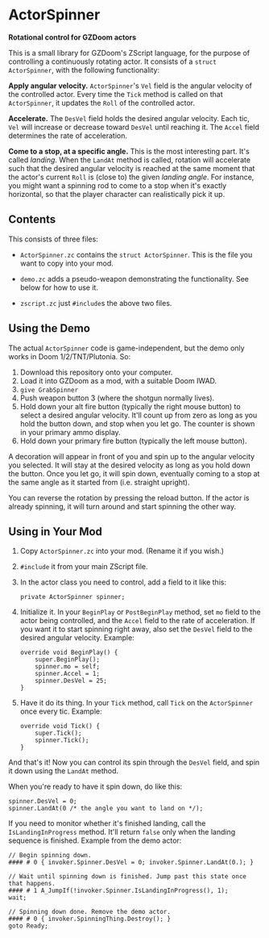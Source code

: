 # ActorSpinner
**Rotational control for GZDoom actors**

This is a small library for GZDoom's ZScript language, for the purpose of controlling a continuously rotating actor. It consists of a `struct ActorSpinner`, with the following functionality:

**Apply angular velocity.** `ActorSpinner`'s `Vel` field is the angular velocity of the controlled actor. Every time the `Tick` method is called on that `ActorSpinner`, it updates the `Roll` of the controlled actor.

**Accelerate.** The `DesVel` field holds the desired angular velocity. Each tic, `Vel` will increase or decrease toward `DesVel` until reaching it. The `Accel` field determines the rate of acceleration.

**Come to a stop, at a specific angle.** This is the most interesting part. It's called *landing*. When the `LandAt` method is called, rotation will accelerate such that the desired angular velocity is reached at the same moment that the actor's current `Roll` is (close to) the given *landing angle*. For instance, you might want a spinning rod to come to a stop when it's exactly horizontal, so that the player character can realistically pick it up.

## Contents

This consists of three files:

* `ActorSpinner.zc` contains the `struct ActorSpinner`. This is the file you want to copy into your mod.

* `demo.zc` adds a pseudo-weapon demonstrating the functionality. See below for how to use it.

* `zscript.zc` just `#include`s the above two files.

## Using the Demo

The actual `ActorSpinner` code is game-independent, but the demo only works in Doom 1/2/TNT/Plutonia. So:

1. Download this repository onto your computer.
2. Load it into GZDoom as a mod, with a suitable Doom IWAD.
3. `give GrabSpinner`
4. Push weapon button 3 (where the shotgun normally lives).
5. Hold down your alt fire button (typically the right mouse button) to select a desired angular velocity. It'll count up from zero as long as you hold the button down, and stop when you let go. The counter is shown in your primary ammo display.
6. Hold down your primary fire button (typically the left mouse button).

A decoration will appear in front of you and spin up to the angular velocity you selected. It will stay at the desired velocity as long as you hold down the button. Once you let go, it will spin down, eventually coming to a stop at the same angle as it started from (i.e. straight upright).

You can reverse the rotation by pressing the reload button. If the actor is already spinning, it will turn around and start spinning the other way.

## Using in Your Mod

1. Copy `ActorSpinner.zc` into your mod. (Rename it if you wish.)
2. `#include` it from your main ZScript file.
3. In the actor class you need to control, add a field to it like this:

	```
	private ActorSpinner spinner;
	```

4. Initialize it. In your `BeginPlay` or `PostBeginPlay` method, set `mo` field to the actor being controlled, and the `Accel` field to the rate of acceleration. If you want it to start spinning right away, also set the `DesVel` field to the desired angular velocity. Example:

	```
	override void BeginPlay() {
		super.BeginPlay();
		spinner.mo = self;
		spinner.Accel = 1;
		spinner.DesVel = 25;
	}
	```

5. Have it do its thing. In your `Tick` method, call `Tick` on the `ActorSpinner` once every tic. Example:

	```
	override void Tick() {
		super.Tick();
		spinner.Tick();
	}
	```

And that's it! Now you can control its spin through the `DesVel` field, and spin it down using the `LandAt` method.

When you're ready to have it spin down, do like this:

	spinner.DesVel = 0;
	spinner.LandAt(0 /* the angle you want to land on */);

If you need to monitor whether it's finished landing, call the `IsLandingInProgress` method. It'll return `false` only when the landing sequence is finished. Example from the demo actor:

	// Begin spinning down.
	#### # 0 { invoker.Spinner.DesVel = 0; invoker.Spinner.LandAt(0.); }
	
	// Wait until spinning down is finished. Jump past this state once that happens.
	#### # 1 A_JumpIf(!invoker.Spinner.IsLandingInProgress(), 1);
	wait;

	// Spinning down done. Remove the demo actor.
	#### # 0 { invoker.SpinningThing.Destroy(); }
	goto Ready;
